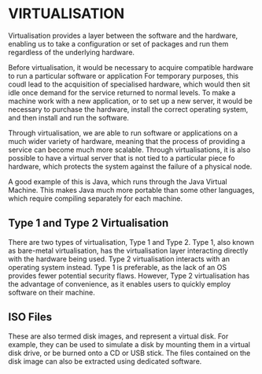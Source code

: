 # VIRTUALISATION

Virtualisation provides a layer between the software and the hardware, enabling us to take a configuration or set of packages and run them regardless of the underlying hardware.

Before virtualisation, it would be necessary to acquire compatible hardware to run a particular software or application For temporary purposes, this coudl lead to the acquisition of specialised hardware, which would then sit idle once demand for the service returned to normal levels. To make a machine work with a new application, or to set up a new server, it would be necessary to purchase the hardware, install the correct operating system, and then install and run the software.

Through virtualisation, we are able to run software or applications on a much wider variety of hardware, meaning that the process of providing a service can become much more scalable. Through virtualisations, it is also possible to have a virtual server that is not tied to a particular piece fo hardware, which protects the system against the failure of a physical node.

A good example of this is Java, which runs through the Java Virtual Machine. This makes Java much more portable than some other languages, which require compiling separately for each machine.

## Type 1 and Type 2 Virtualisation
There are two types of virtualisation, Type 1 and Type 2. Type 1, also known as bare-metal virtualisation, has the virtualisation layer interacting directly with the hardware being used. Type 2 virtualisation interacts with an operating system instead. Type 1 is preferable, as the lack of an OS provides fewer potential security flaws. However, Type 2 virtualisation has the advantage of convenience, as it enables users to quickly employ software on their machine.

## ISO Files
These are also termed disk images, and represent a virtual disk. For example, they can be used to simulate a disk by mounting them in a virtual disk drive, or be burned onto a CD or USB stick. The files contained on the disk image can also be extracted using dedicated software.